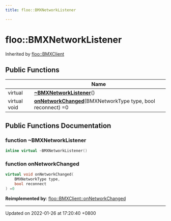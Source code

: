 ```yaml
---
title: floo::BMXNetworkListener

---
```


# floo::BMXNetworkListener





Inherited by [floo::BMXClient](classfloo_1_1_b_m_x_client.md)

## Public Functions

|                | Name           |
| -------------- | -------------- |
| virtual | **[~BMXNetworkListener](classfloo_1_1_b_m_x_network_listener.md#function-~bmxnetworklistener)**() |
| virtual void | **[onNetworkChanged](classfloo_1_1_b_m_x_network_listener.md#function-onnetworkchanged)**(BMXNetworkType type, bool reconnect) =0 |

## Public Functions Documentation

### function ~BMXNetworkListener

```cpp
inline virtual ~BMXNetworkListener()
```


### function onNetworkChanged

```cpp
virtual void onNetworkChanged(
    BMXNetworkType type,
    bool reconnect
) =0
```


**Reimplemented by**: [floo::BMXClient::onNetworkChanged](classfloo_1_1_b_m_x_client.md#function-onnetworkchanged)


-------------------------------

Updated on 2022-01-26 at 17:20:40 +0800